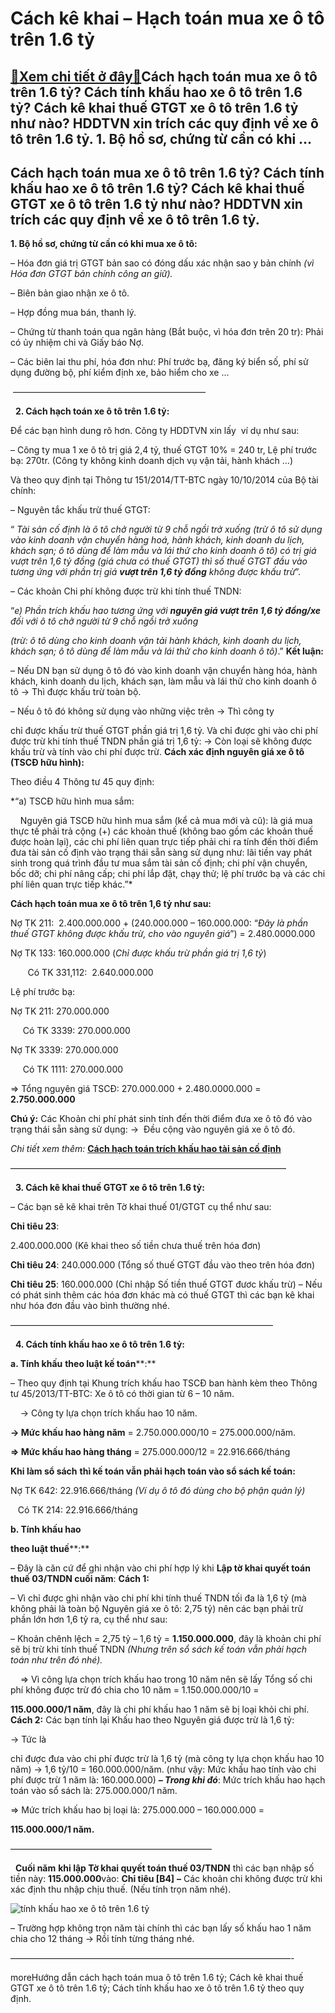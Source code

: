Cách kê khai – Hạch toán mua xe ô tô trên 1.6 tỷ
==================================================

[:gift:Xem chi tiết ở đây:gift:](https://hddtvn.com/cach-ke-khai-hach-toan-mua-xe-o-to-tren-1-6-ty%cc%89/)Cách hạch toán mua xe ô tô trên 1.6 tỷ? Cách tính khấu hao xe ô tô trên 1.6 tỷ? Cách kê khai thuế GTGT xe ô tô trên 1.6 tỷ như nào? HDDTVN xin trích các quy định về xe ô tô trên 1.6 tỷ. 1. Bộ hồ sơ, chứng từ cần có khi …
----------------------------------------------------------------------------------------------------------------------------------------------------------------------------------------------------------------------------------



Cách hạch toán mua xe ô tô trên 1.6 tỷ? Cách tính khấu hao xe ô tô trên 1.6 tỷ? Cách kê khai thuế GTGT xe ô tô trên 1.6 tỷ như nào? HDDTVN xin trích các quy định về xe ô tô trên 1.6 tỷ.
--------------------------------------------------------------------------------------------------------------------------------------------------------------------------------------------


**1. Bộ hồ sơ, chứng từ cần có khi mua xe ô tô:**


– Hóa đơn giá trị GTGT bản sao có đóng dấu xác nhận sao y bản chính *(vì Hóa đơn GTGT bản chính công an giữ).*  

– Biên bản giao nhận xe ô tô.  

– Hợp đồng mua bán, thanh lý.  

– Chứng từ thanh toán qua ngân hàng (Bắt buộc, vì hóa đơn trên 20 tr): Phải có ủy nhiệm chi và Giấy báo Nợ.  

– Các biên lai thu phí, hóa đơn như: Phí trước bạ, đăng ký biển số, phí sử dụng đường bộ, phí kiểm định xe, bảo hiểm cho xe …



  

 ——————————————————————  

  
**2. Cách hạch toán xe ô tô trên 1.6 tỷ:**


Để các bạn hình dung rõ hơn. Công ty HDDTVN xin lấy  ví dụ như sau:


– Công ty mua 1 xe ô tô trị giá 2,4 tỷ, thuế GTGT 10% = 240 tr, Lệ phí trước bạ: 270tr. (Công ty không kinh doanh dịch vụ vận tải, hành khách …)


Và theo quy định tại Thông tư 151/2014/TT-BTC ngày 10/10/2014 của Bộ tài chính:


– Nguyên tắc khấu trừ thuế GTGT:  

“ *Tài sản cố định là ô tô chở người từ 9 chỗ ngồi trở xuống* *(trừ ô tô sử dụng vào kinh doanh vận chuyển hàng hoá, hành khách, kinh doanh du lịch, khách sạn; ô tô dùng để làm mẫu và lái thử cho kinh doanh ô tô) có trị giá vượt trên 1,6 tỷ đồng (giá chưa có thuế GTGT)* *thì số thuế GTGT đầu vào tương ứng với phần trị giá **vượt trên 1,6 tỷ đồng** không được khấu trừ*”.


– Các khoản Chi phí không được trừ khi tính thuế TNDN:  

“*e) Phần trích khấu hao tương ứng với **nguyên giá vượt trên 1,6 tỷ đồng/xe** đối với ô tô chở người từ 9 chỗ ngồi trở xuống* 

*(trừ: ô tô dùng cho kinh doanh vận tải hành khách, kinh doanh du lịch, khách sạn; ô tô dùng để làm mẫu và lái thử cho kinh doanh ô tô)*.”
**Kết luận:**  

– Nếu DN bạn sử dụng ô tô đó vào kinh doanh vận chuyển hàng hóa, hành khách, kinh doanh du lịch, khách sạn, làm mẫu và lái thử cho kinh doanh ô tô -> Thì được khấu trừ toàn bộ.


– Nếu ô tô đó không sử dụng vào những việc trên -> Thì công ty 

chỉ được khấu trừ thuế GTGT phần giá trị 1,6 tỷ. Và chỉ được ghi vào chi phí được trừ khi tính thuế TNDN phần giá trị 1,6 tỷ: -> Còn loại sẽ không được khấu trừ và tính vào chi phí được trừ.
**Cách xác định nguyên giá xe ô tô (TSCĐ hữu hình):**


Theo điều 4 Thông tư 45 quy định:  

*“a) TSCĐ hữu hình mua sắm:  

    Nguyên giá TSCĐ hữu hình mua sắm (kể cả mua mới và cũ): là giá mua thực tế phải trả cộng (+) các khoản thuế (không bao gồm các khoản thuế được hoàn lại), các chi phí liên quan trực tiếp phải chi ra tính đến thời điểm đưa tài sản cố định vào trạng thái sẵn sàng sử dụng như: lãi tiền vay phát sinh trong quá trình đầu tư mua sắm tài sản cố định; chi phí vận chuyển, bốc dỡ; chi phí nâng cấp; chi phí lắp đặt, chạy thử; lệ phí trước bạ và các chi phí liên quan trực tiếp khác.”*



**Cách hạch toán mua xe ô tô trên 1,6 tỷ như sau:**


Nợ TK 211:  2.400.000.000 + (240.000.000 – 160.000.000: “*Đây là phần thuế GTGT không được khấu trừ, cho vào nguyên giá*”) = 2.480.0000.000  

Nợ TK 133: 160.000.000 (*Chỉ được khấu trừ phần giá trị 1,6 tỷ*)  

       Có TK 331,112:  2.640.000.000


Lệ phí trước bạ:  

Nợ TK 211: 270.000.000  

     Có TK 3339: 270.000.000  

Nợ TK 3339: 270.000.000  

     Có TK 1111: 270.000.000


=> Tổng nguyên giá TSCĐ: 270.000.000 + 2.480.0000.000 = **2.750.000.000**


**Chú ý:** Các Khoản chi phí phát sinh tính đến thời điểm đưa xe ô tô đó vào trạng thái sẵn sàng sử dụng: ->  Đều cộng vào nguyên giá xe ô tô đó.



*Chi tiết xem thêm:* [**Cách hạch toán trích khấu hao tài sản cố định**](# "cách hạch toán trích khấu hao tài sản cố định")


 ———————————————————————————————–  

  
**3. Cách kê khai thuế GTGT xe ô tô trên 1.6 tỷ:**


– Các bạn sẽ kê khai trên Tờ khai thuế 01/GTGT cụ thể như sau:


**Chỉ tiêu 23**: 

2.400.000.000 (Kê khai theo số tiền chưa thuế trên hóa đơn)  

**Chỉ tiêu 24**: 240.000.000 (Tổng số thuế GTGT đầu vào theo trên hóa đơn)  

**Chỉ tiêu 25**: 160.000.000 (Chỉ nhập Số tiền thuế GTGT đươc khấu trừ)
– Nếu có phát sinh thêm các hóa đơn khác mà có thuế GTGT thì các bạn kê khai như hóa đơn đầu vào bình thường nhé.



 ——————————————————————————————  

  
**4. Cách tính khấu hao xe ô tô trên 1.6 tỷ:**


**a. Tính khấu** **theo luật kế toán****:**  

– Theo quy định tại Khung trích khấu hao TSCĐ ban hành kèm theo Thông tư 45/2013/TT-BTC: Xe ô tô có thời gian từ 6 – 10 năm.  

    -> Công ty lựa chọn trích khấu hao 10 năm.


**-> Mức khấu hao hàng năm** = 2.750.000.000/10 = 275.000.000/năm.  

**=> Mức khấu hao hàng tháng** = 275.000.000/12 = 22.916.666/tháng


**Khi làm sổ sách** **thì kế toán vẫn phải hạch toán vào sổ sách kế toán:**  

Nợ TK 642: 22.916.666/tháng *(Ví dụ ô tô đó dùng cho bộ phận quản lý)*  

   Có TK 214: 22.916.666/tháng


**b. Tính khấu hao** 

**theo luật thuế****:**  

– Đây là căn cứ để ghi nhận vào chi phí hợp lý khi **Lập tờ khai quyết toán thuế 03/TNDN cuối năm**:
**Cách 1:**  

– Vì chỉ được ghi nhận vào chi phí khi tính thuế TNDN tối đa là 1,6 tỷ (mà không phải là toàn bộ Nguyên giá xe ô tô: 2,75 tỷ) nên các bạn phải trừ phần lớn hơn 1,6 tỷ ra, cụ thể như sau:


– Khoản chênh lệch = 2,75 tỷ – 1,6 tỷ = **1.150.000.000**, đây là khoản chi phí sẽ bị trừ khi tính thuế TNDN *(Nhưng trên sổ sách kế toán vẫn phải hạch toán như trên đó nhé).*  

    => Vì công lựa chọn trích khấu hao trong 10 năm nên sẽ lấy Tổng số chi phí không được trừ đó chia cho 10 năm = 1.150.000.000/10 = 

**115.000.000/1 năm**, đây là chi phí khấu hao 1 năm sẽ bị loại khỏi chi phí.
**Cách 2:** Các bạn tính lại Khấu hao theo Nguyên giá được trừ là 1,6 tỷ:  

-> Tức là 

chỉ được đưa vào chi phí được trừ là 1,6 tỷ (mà công ty lựa chọn khấu hao 10 năm) -> 1,6 tỷ/10 = 160.000.000/năm. (như vậy: Mức khấu hao tính vào chi phí được trừ 1 năm là: 160.000.000)
***– Trong khi đó***: Mức trích khấu hao hạch toán vào sổ sách là: 275.000.000/1 năm.  

=> Mức trích khấu hao bị loại là: 275.000.000 – 160.000.000 = 

**115.000.000/1 năm.**

———————————————————————  

  
**Cuối năm** **khi lập Tờ khai quyết toán thuế 03/TNDN** thì các bạn nhập số tiền này: **115.000.000**vào: **Chỉ tiêu [B4]** **–** Các khoản chi không được trừ khi xác định thu nhập chịu thuế. (Nếu tính trọn năm nhé).


![tính khấu hao xe ô tô trên 1.6 tỷ](https://hddtvn.com/wp-content/uploads/2021/01/tinh-khau-hao-xe-o-to-tren-1_6-ty.png "tính khấu hao xe ô tô trên 1.6 tỷ")



– Trường hợp không trọn năm tài chính thì các bạn lấy số khấu hao 1 năm chia cho 12 tháng -> Rồi tính từng tháng nhé.






 ————————————————————————————————-


moreHướng dẫn cách hạch toán mua ô tô trên 1.6 tỷ; Cách kê khai thuế GTGT xe ô tô trên 1.6 tỷ; Cách tính khấu hao xe ô tô trên 1.6 tỷ theo quy định.

